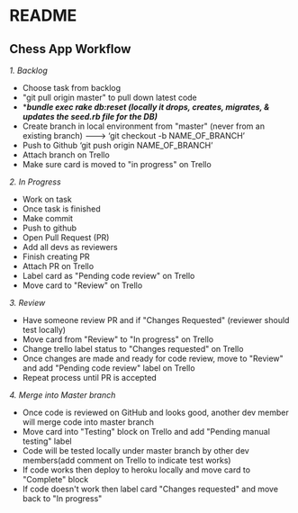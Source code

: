 # README

## Chess App Workflow

*1. Backlog*  
* Choose task from backlog
* "git pull origin master" to pull down latest code
* ****bundle exec rake db:reset (locally it drops, creates, migrates, & updates the seed.rb file for the DB)***
* Create branch in local environment from "master" (never from an existing branch) ---> ‘git checkout -b NAME_OF_BRANCH’
* Push to Github ‘git push origin NAME_OF_BRANCH’
* Attach branch on Trello
* Make sure card is moved to "in progress" on Trello

*2. In Progress*  
* Work on task
* Once task is finished
* Make commit
* Push to github
* Open Pull Request (PR)
* Add all devs as reviewers
* Finish creating PR
* Attach PR on Trello
* Label card as "Pending code review" on Trello
* Move card to "Review" on Trello  

*3. Review*
* Have someone review PR and if "Changes Requested" (reviewer should test locally)
* Move card from "Review" to "In progress" on Trello
* Change trello label status to "Changes requested" on Trello
* Once changes are made and ready for code review, move to "Review" and add "Pending code review" label on Trello
* Repeat process until PR is accepted

*4. Merge into Master branch*
* Once code is reviewed on GitHub and looks good, another dev member will merge code into master branch
* Move card into "Testing" block on Trello and add "Pending manual testing" label 
* Code will be tested locally under master branch by other dev members(add comment on Trello to indicate test works)
* If code works then deploy to heroku locally and move card to "Complete" block
* If code doesn't work then label card "Changes requested" and move back to "In progress" 

